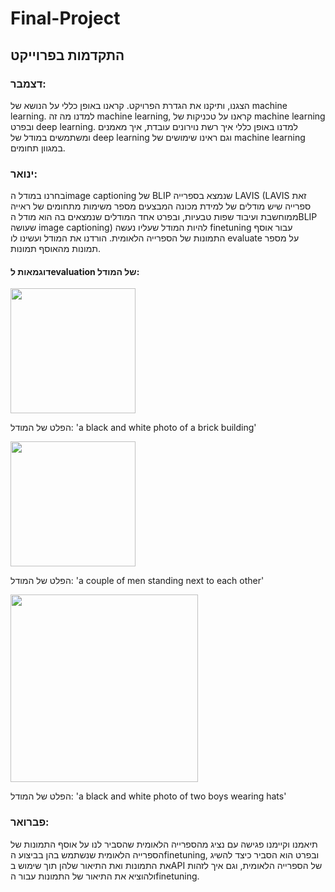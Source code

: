 # Final-Project
## התקדמות בפרוייקט
### דצמבר:
הצגנו, ותיקנו את הגדרת הפרויקט.
קראנו באופן כללי על הנושא של machine learning. למדנו מה זה machine learning, קראנו על טכניקות של machine learning ובפרט deep learning. למדנו באופן כללי איך רשת נוירונים עובדת, איך מאמנים ומשתמשים במודל של deep learning וגם ראינו שימושים של machine learning במגוון תחומים. 
### ינואר:
בחרנו במודל הimage captioning של BLIP שנמצא בספרייה LAVIS (LAVIS זאת ספרייה שיש מודלים של למידת מכונה המבצעים מספר משימות מתחומים של ראייה ממוחשבת ועיבוד שפות טבעיות, ובפרט אחד המודלים שנמצאים בה הוא מודל הBLIP שעושה image captioning) להיות המודל שעליו נעשה finetuning עבור אוסף התמונות של הספרייה הלאומית.
הורדנו את המודל ועשינו לו evaluate על מספר תמונות מהאוסף תמונות.
#### דוגמאות לevaluation של המודל:

<img src="https://user-images.githubusercontent.com/99743983/218708420-c4396c1d-bc9d-4449-8ffa-1712d8b11165.jpg" width="200"/>

הפלט של המודל: 'a black and white photo of a brick building'

<img src="https://user-images.githubusercontent.com/99743983/218711812-d095a174-5500-4c80-bd29-274244c5d674.png" width="200"/>

הפלט של המודל: 'a couple of men standing next to each other'

<img src="https://user-images.githubusercontent.com/99743983/218713866-65f9717f-c6f0-4fde-95d2-0fb08fe360ef.png" width="300"/>

הפלט של המודל: 'a black and white photo of two boys wearing hats'
### פברואר:
תיאמנו וקיימנו פגישה עם נציג מהספרייה הלאומית שהסביר לנו על אוסף התמונות של הספרייה הלאומית שנשתמש בהן בביצוע הfinetuning, ובפרט הוא הסביר כיצד להשיג את התמונות ואת התיאור שלהן תוך שימוש בAPI של הספרייה הלאומית, וגם איך לזהות ולהוציא את התיאור של התמונות עבור הfinetuning.
